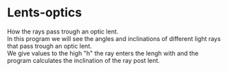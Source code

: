 # Lents-optics
How the rays pass trough an optic lent. <br />
In this program we will see the angles and inclinations of different light rays that pass trough an optic lent. <br />
We give values to the high "h" the ray enters the lengh with and the program calculates the inclination of the ray post lent. <br />
